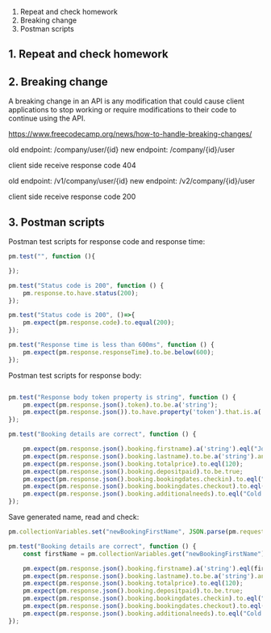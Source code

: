 1. Repeat and check homework
2. Breaking change
3. Postman scripts


## 1. Repeat and check homework


## 2. Breaking change

A breaking change in an API is any modification that could cause client applications to stop working or require modifications to their code to continue using the API.

https://www.freecodecamp.org/news/how-to-handle-breaking-changes/  

old endpoint: /company/user/{id} 
new endpoint: /company/{id}/user

client side receive response code 404

old endpoint: /v1/company/user/{id} 
new endpoint: /v2/company/{id}/user

client side receive response code 200

## 3. Postman scripts

Postman test scripts for response code and response time:  
```javascript
pm.test("", function (){

});

pm.test("Status code is 200", function () {
    pm.response.to.have.status(200);
});

pm.test("Status code is 200", ()=>{
    pm.expect(pm.response.code).to.equal(200);
});

pm.test("Response time is less than 600ms", function () {
    pm.expect(pm.response.responseTime).to.be.below(600);
});
```


Postman test scripts for response body:   
```javascript

pm.test("Response body token property is string", function () {
    pm.expect(pm.response.json().token).to.be.a('string');
    pm.expect(pm.response.json()).to.have.property('token').that.is.a('string');
});

pm.test("Booking details are correct", function () {    

    pm.expect(pm.response.json().booking.firstname).a('string').eql("Jon");
    pm.expect(pm.response.json().booking.lastname).to.be.a('string').and.to.eql("Green");
    pm.expect(pm.response.json().booking.totalprice).to.eql(120);
    pm.expect(pm.response.json().booking.depositpaid).to.be.true;
    pm.expect(pm.response.json().booking.bookingdates.checkin).to.eql("2025-03-17");
    pm.expect(pm.response.json().booking.bookingdates.checkout).to.eql("2025-09-04");
    pm.expect(pm.response.json().booking.additionalneeds).to.eql("Cold water");
});
```

Save generated name, read and check:
```javascript
pm.collectionVariables.set("newBookingFirstName", JSON.parse(pm.request.body.raw).firstname);

pm.test("Booking details are correct", function () {  
    const firstName = pm.collectionVariables.get("newBookingFirstName");  

    pm.expect(pm.response.json().booking.firstname).a('string').eql(firstName);
    pm.expect(pm.response.json().booking.lastname).to.be.a('string').and.to.eql("Green");
    pm.expect(pm.response.json().booking.totalprice).to.eql(120);
    pm.expect(pm.response.json().booking.depositpaid).to.be.true;
    pm.expect(pm.response.json().booking.bookingdates.checkin).to.eql("2025-03-17");
    pm.expect(pm.response.json().booking.bookingdates.checkout).to.eql("2025-09-04");
    pm.expect(pm.response.json().booking.additionalneeds).to.eql("Cold water");
});
```

